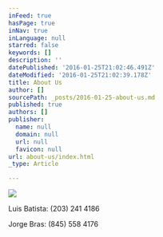 ```yaml
---
inFeed: true
hasPage: true
inNav: true
inLanguage: null
starred: false
keywords: []
description: ''
datePublished: '2016-01-25T21:02:46.491Z'
dateModified: '2016-01-25T21:02:39.178Z'
title: About Us
author: []
sourcePath: _posts/2016-01-25-about-us.md
published: true
authors: []
publisher:
  name: null
  domain: null
  url: null
  favicon: null
url: about-us/index.html
_type: Article

---
```

![](https://the-grid-user-content.s3-us-west-2.amazonaws.com/f3042a5f-3096-4311-af7d-f16e4d52d3a3.png)

Luis Batista: (203) 241 4186

Jorge Bras: (845) 558 4176